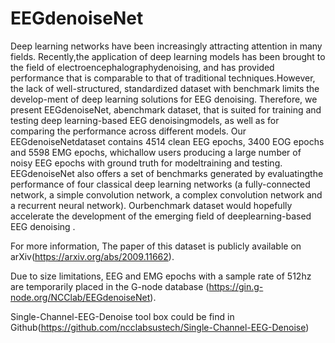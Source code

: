 # EEGdenoiseNet
Deep learning networks have been increasingly attracting attention in many fields. Recently,the application of deep learning models has been brought to the field of electroencephalographydenoising, and has provided performance that is comparable to that of traditional techniques.However, the lack of well-structured, standardized dataset with benchmark limits the develop-ment of deep learning solutions for EEG denoising. Therefore, we present EEGdenoiseNet, abenchmark dataset, that is suited for training and testing deep learning-based EEG denoisingmodels, as well as for comparing the performance across different models. Our EEGdenoiseNetdataset contains 4514 clean EEG epochs, 3400 EOG epochs and 5598 EMG epochs, whichallow users producing a large number of noisy EEG epochs with ground truth for modeltraining and testing. EEGdenoiseNet also offers a set of benchmarks generated by evaluatingthe performance of four classical deep learning networks (a fully-connected network, a simple convolution network, a complex convolution network and a recurrent neural network). Ourbenchmark dataset would hopefully accelerate the development of the emerging field of deeplearning-based EEG denoising .

For more information, The paper of this dataset is publicly available on arXiv(https://arxiv.org/abs/2009.11662).

Due to size limitations, EEG and EMG epochs with a sample rate of 512hz are temporarily placed in the G-node database (https://gin.g-node.org/NCClab/EEGdenoiseNet). 

Single-Channel-EEG-Denoise tool box could be find in Github(https://github.com/ncclabsustech/Single-Channel-EEG-Denoise)
